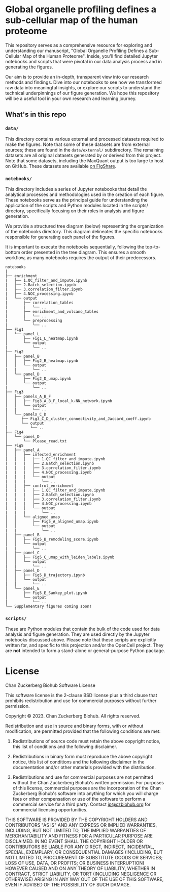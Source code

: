 # Global organelle profiling defines a sub-cellular map of the human proteome

This repository serves as a comprehensive resource for exploring and understanding our manuscript, "Global Organelle Profiling Defines a Sub-Cellular Map of the Human Proteome". Inside, you'll find detailed Jupyter notebooks and scripts that were pivotal in our data analysis process and in generating the figures.

Our aim is to provide an in-depth, transparent view into our research methods and findings. Dive into our notebooks to see how we transformed raw data into meaningful insights, or explore our scripts to understand the technical underpinnings of our figure generation. We hope this repository will be a useful tool in your own research and learning journey.
## What's in this repo
### `data/`
This directory contains various external and processed datasets required to make the figures. Note that some of these datasets are from external sources; these are found in the `data/external/` subdirectory. The remaining datasets are all original datasets generated by or derived from this project. Note that some datasets, including the MaxQuant output is too large to host on GitHub. These datasets are available [on FigShare](https://figshare.com/). 


### `notebooks/`
This directory includes a series of Jupyter notebooks that detail the analytical processes and methodologies used in the creation of each figure. These notebooks serve as the principal guide for understanding the application of the scripts and Python modules located in the scripts/ directory, specifically focusing on their roles in analysis and figure generation.

We provide a structured tree diagram (below) representing the organization of the notebooks directory. This diagram delineates the specific notebooks responsible for generating each panel of the figures.

It is important to execute the notebooks sequentially, following the top-to-bottom order presented in the tree diagram. This ensures a smooth workflow, as many notebooks requires the output of their predecessors.

```
notebooks
|
├── enrichment
|   ├── 1.QC_filter_and_impute.ipynb
|   ├── 2.Batch_selection.ipynb
|   ├── 3.correlation_filter.ipynb
|   ├── 4.NOC_processing.ipynb
|   └── output
|       ├── correlation_tables
|       |   └── ..
|       ├── enrichment_and_volcano_tables
|       |   └── ..
|       └── preprocessing
|           └── ..
├── Fig1
│   └── panel_L
│       ├── Fig1_L_heatmap.ipynb
│       └── output
|           └── ..
├── Fig2
│   ├── panel_B
│   │   ├── Fig2_B_heatmap.ipynb
│   │   └── output
|   |       └── ..
│   └── panel_D
│       ├── Fig2_D_umap.ipynb
│       └── output
|           └── ..
├── Fig3
│   ├── panels_A_B_F
│   │   ├── Fig3_A_B_F_local_k-NN_network.ipynb
│   │   └── output
|   |       └── ..
│   └── panels_C_D
│      ├── Fig3_C_D_cluster_connectivity_and_Jaccard_coeff.ipynb
│      └── output
|          └── ..
├── Fig4
│   └── panel_D
│       └── Please_read.txt
├── Fig5
│   ├── panel_A
│   │   ├── infected_enrichment
|   |   |   ├── 1.QC_filter_and_impute.ipynb
|   |   |   ├── 2.Batch_selection.ipynb
|   |   |   ├── 3.correlation_filter.ipynb
|   |   |   ├── 4.NOC_processing.ipynb
|   |   |   └── output
|   |   |       └── ..
│   │   ├── control_enrichment
|   |   |   ├── 1.QC_filter_and_impute.ipynb
|   |   |   ├── 2.Batch_selection.ipynb
|   |   |   ├── 3.correlation_filter.ipynb
|   |   |   ├── 4.NOC_processing.ipynb
|   |   |   └── output
|   |   |       └── ..
│   │   └── aligned_umap
│   │       ├── Fig5_A_aligned_umap.ipynb
│   │       └── output
|   |           └── ..
│   ├── panel_B
│   │   ├── Fig5_B_remodeling_score.ipynb
│   │   └── output
|   |       └── ..
│   ├── panel_C
│   │   ├── Fig5_C_umap_with_leiden_labels.ipynb
│   │   └── output
|   |       └── ..
│   ├── panel_D
│   │   ├── Fig5_D_trajectory.ipynb
│   │   └── output
|   |       └── ..
│   └── panel_E
│       ├── Fig5_E_Sankey_plot.ipynb
│       └── output
|           └── ..
└── Supplementary figures coming soon!
```


### `scripts/`
These are Python modules that contain the bulk of the code used for data analysis and figure generation. They are used directly by the Jupyter notebooks discussed above. Please note that these scripts are explicitly written for, and specific to this projection and/or the OpenCell project. They are __not__ intended to form a stand-alone or general-purpose Python package.



# License
Chan Zuckerberg Biohub Software License

This software license is the 2-clause BSD license plus a third clause
that prohibits redistribution and use for commercial purposes without further
permission.

Copyright © 2023. Chan Zuckerberg Biohub.
All rights reserved.

Redistribution and use in source and binary forms, with or without
modification, are permitted provided that the following conditions are met:

1.	Redistributions of source code must retain the above copyright notice,
this list of conditions and the following disclaimer.

2.	Redistributions in binary form must reproduce the above copyright notice,
this list of conditions and the following disclaimer in the documentation
and/or other materials provided with the distribution.

3.	Redistributions and use for commercial purposes are not permitted without
the Chan Zuckerberg Biohub's written permission. For purposes of this license,
commercial purposes are the incorporation of the Chan Zuckerberg Biohub's
software into anything for which you will charge fees or other compensation or
use of the software to perform a commercial service for a third party.
Contact ip@czbiohub.org for commercial licensing opportunities.

THIS SOFTWARE IS PROVIDED BY THE COPYRIGHT HOLDERS AND CONTRIBUTORS "AS IS"
AND ANY EXPRESS OR IMPLIED WARRANTIES, INCLUDING, BUT NOT LIMITED TO, THE
IMPLIED WARRANTIES OF MERCHANTABILITY AND FITNESS FOR A PARTICULAR PURPOSE ARE
DISCLAIMED. IN NO EVENT SHALL THE COPYRIGHT HOLDER OR CONTRIBUTORS BE LIABLE
FOR ANY DIRECT, INDIRECT, INCIDENTAL, SPECIAL, EXEMPLARY, OR CONSEQUENTIAL
DAMAGES (INCLUDING, BUT NOT LIMITED TO, PROCUREMENT OF SUBSTITUTE GOODS OR
SERVICES; LOSS OF USE, DATA, OR PROFITS; OR BUSINESS INTERRUPTION) HOWEVER
CAUSED AND ON ANY THEORY OF LIABILITY, WHETHER IN CONTRACT, STRICT LIABILITY,
OR TORT (INCLUDING NEGLIGENCE OR OTHERWISE) ARISING IN ANY WAY OUT OF THE USE
OF THIS SOFTWARE, EVEN IF ADVISED OF THE POSSIBILITY OF SUCH DAMAGE.

